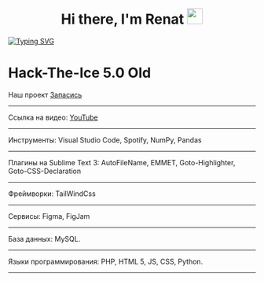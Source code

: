 <h1 align="center">Hi there, I'm Renat
<img src="https://github.com/blackcater/blackcater/raw/main/images/Hi.gif" height="32"/></h1>

[![Typing SVG](https://readme-typing-svg.demolab.com?font=Fira+Code&pause=1000&width=435&lines=Sky+Flow+team+developer;I+like+coffee+and+cola;I+like+eat;Learning+smth+new)](https://git.io/typing-svg)

# Hack-The-Ice 5.0 Old
Наш проект [Запасись](https://www.figma.com/file/bIK4WzwSEQAIVF87ykpfXv/%D0%B7%D0%B0%D0%BF%D0%B0%D1%81%D0%B8%D1%81%D1%8C?type=design&node-id=307%3A1807&mode=dev)
***
Ссылка на видео: [YouTube](https://youtu.be/xeNs5E_YJdk)
***
Инструменты: Visual Studio Code, Spotify, NumPy, Pandas
***
Плагины на Sublime Text 3: AutoFileName, EMMET, Goto-Highlighter, Goto-CSS-Declaration
***
Фреймворки: TailWindCss
***
Сервисы: Figma, FigJam
***
База данных: MySQL. 
***
Языки программирования: PHP, HTML 5, JS, CSS, Python.
***
